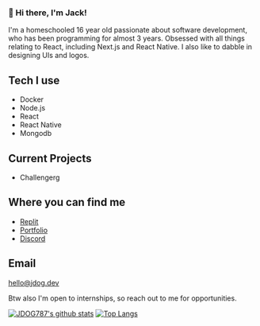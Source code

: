 ### 👋 Hi there, I'm Jack! 

I'm a homeschooled 16 year old passionate about software development, who has been programming for almost 3 years. Obsessed with all things relating to React, including Next.js and React Native. I also like to dabble in designing UIs and logos. 

## Tech I use

- Docker
- Node.js
- React
- React Native
- Mongodb

## Current Projects

- Challengerg 

## Where you can find me

- [Replit](https://replit.com/@JDOG787)
- [Portfolio](https://jdog.dev)
- [Discord](https://discord.com/users/660229063142539306)


## Email

hello@jdog.dev


Btw also I'm open to internships, so reach out to me for opportunities.

[![JDOG787's github stats](https://github-readme-stats.vercel.app/api?username=JDOG787&theme=radical&show_icons=true)](https://github.com/anuraghazra/github-readme-stats)
[![Top Langs](https://github-readme-stats.vercel.app/api/top-langs/?username=JDOG787&theme=radical&show_icons=true)](https://github.com/anuraghazra/github-readme-stats)
